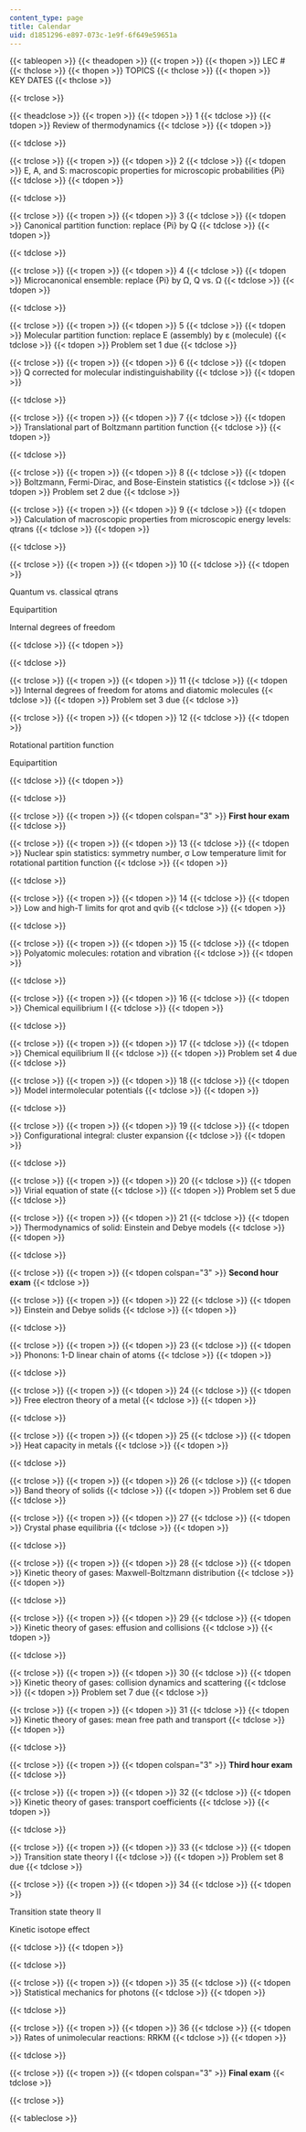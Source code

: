 ```yaml
---
content_type: page
title: Calendar
uid: d1851296-e897-073c-1e9f-6f649e59651a
---
```


{{< tableopen >}}
{{< theadopen >}}
{{< tropen >}}
{{< thopen >}}
LEC #
{{< thclose >}}
{{< thopen >}}
TOPICS
{{< thclose >}}
{{< thopen >}}
KEY DATES
{{< thclose >}}

{{< trclose >}}

{{< theadclose >}}
{{< tropen >}}
{{< tdopen >}}
1
{{< tdclose >}}
{{< tdopen >}}
Review of thermodynamics
{{< tdclose >}}
{{< tdopen >}}
  

{{< tdclose >}}

{{< trclose >}}
{{< tropen >}}
{{< tdopen >}}
2
{{< tdclose >}}
{{< tdopen >}}
E, A, and S: macroscopic properties for microscopic probabilities {Pi}
{{< tdclose >}}
{{< tdopen >}}
  

{{< tdclose >}}

{{< trclose >}}
{{< tropen >}}
{{< tdopen >}}
3
{{< tdclose >}}
{{< tdopen >}}
Canonical partition function: replace {Pi} by Q
{{< tdclose >}}
{{< tdopen >}}
  

{{< tdclose >}}

{{< trclose >}}
{{< tropen >}}
{{< tdopen >}}
4
{{< tdclose >}}
{{< tdopen >}}
Microcanonical ensemble: replace {Pi} by Ω, Q vs. Ω
{{< tdclose >}}
{{< tdopen >}}
  

{{< tdclose >}}

{{< trclose >}}
{{< tropen >}}
{{< tdopen >}}
5
{{< tdclose >}}
{{< tdopen >}}
Molecular partition function: replace E (assembly) by ε (molecule)
{{< tdclose >}}
{{< tdopen >}}
Problem set 1 due
{{< tdclose >}}

{{< trclose >}}
{{< tropen >}}
{{< tdopen >}}
6
{{< tdclose >}}
{{< tdopen >}}
Q corrected for molecular indistinguishability
{{< tdclose >}}
{{< tdopen >}}
  

{{< tdclose >}}

{{< trclose >}}
{{< tropen >}}
{{< tdopen >}}
7
{{< tdclose >}}
{{< tdopen >}}
Translational part of Boltzmann partition function
{{< tdclose >}}
{{< tdopen >}}
  

{{< tdclose >}}

{{< trclose >}}
{{< tropen >}}
{{< tdopen >}}
8
{{< tdclose >}}
{{< tdopen >}}
Boltzmann, Fermi-Dirac, and Bose-Einstein statistics
{{< tdclose >}}
{{< tdopen >}}
Problem set 2 due
{{< tdclose >}}

{{< trclose >}}
{{< tropen >}}
{{< tdopen >}}
9
{{< tdclose >}}
{{< tdopen >}}
Calculation of macroscopic properties from microscopic energy levels: qtrans
{{< tdclose >}}
{{< tdopen >}}
  

{{< tdclose >}}

{{< trclose >}}
{{< tropen >}}
{{< tdopen >}}
10
{{< tdclose >}}
{{< tdopen >}}


Quantum vs. classical qtrans

Equipartition

Internal degrees of freedom


{{< tdclose >}}
{{< tdopen >}}
  

{{< tdclose >}}

{{< trclose >}}
{{< tropen >}}
{{< tdopen >}}
11
{{< tdclose >}}
{{< tdopen >}}
Internal degrees of freedom for atoms and diatomic molecules
{{< tdclose >}}
{{< tdopen >}}
Problem set 3 due
{{< tdclose >}}

{{< trclose >}}
{{< tropen >}}
{{< tdopen >}}
12
{{< tdclose >}}
{{< tdopen >}}


Rotational partition function

Equipartition


{{< tdclose >}}
{{< tdopen >}}
  

{{< tdclose >}}

{{< trclose >}}
{{< tropen >}}
{{< tdopen colspan="3" >}}
**First hour exam**
{{< tdclose >}}

{{< trclose >}}
{{< tropen >}}
{{< tdopen >}}
13
{{< tdclose >}}
{{< tdopen >}}
Nuclear spin statistics: symmetry number, σ Low temperature limit for rotational partition function
{{< tdclose >}}
{{< tdopen >}}
  

{{< tdclose >}}

{{< trclose >}}
{{< tropen >}}
{{< tdopen >}}
14
{{< tdclose >}}
{{< tdopen >}}
Low and high-T limits for qrot and qvib
{{< tdclose >}}
{{< tdopen >}}
  

{{< tdclose >}}

{{< trclose >}}
{{< tropen >}}
{{< tdopen >}}
15
{{< tdclose >}}
{{< tdopen >}}
Polyatomic molecules: rotation and vibration
{{< tdclose >}}
{{< tdopen >}}
  

{{< tdclose >}}

{{< trclose >}}
{{< tropen >}}
{{< tdopen >}}
16
{{< tdclose >}}
{{< tdopen >}}
Chemical equilibrium I
{{< tdclose >}}
{{< tdopen >}}
  

{{< tdclose >}}

{{< trclose >}}
{{< tropen >}}
{{< tdopen >}}
17
{{< tdclose >}}
{{< tdopen >}}
Chemical equilibrium II
{{< tdclose >}}
{{< tdopen >}}
Problem set 4 due
{{< tdclose >}}

{{< trclose >}}
{{< tropen >}}
{{< tdopen >}}
18
{{< tdclose >}}
{{< tdopen >}}
Model intermolecular potentials
{{< tdclose >}}
{{< tdopen >}}
  

{{< tdclose >}}

{{< trclose >}}
{{< tropen >}}
{{< tdopen >}}
19
{{< tdclose >}}
{{< tdopen >}}
Configurational integral: cluster expansion
{{< tdclose >}}
{{< tdopen >}}
  

{{< tdclose >}}

{{< trclose >}}
{{< tropen >}}
{{< tdopen >}}
20
{{< tdclose >}}
{{< tdopen >}}
Virial equation of state
{{< tdclose >}}
{{< tdopen >}}
Problem set 5 due
{{< tdclose >}}

{{< trclose >}}
{{< tropen >}}
{{< tdopen >}}
21
{{< tdclose >}}
{{< tdopen >}}
Thermodynamics of solid: Einstein and Debye models
{{< tdclose >}}
{{< tdopen >}}
  

{{< tdclose >}}

{{< trclose >}}
{{< tropen >}}
{{< tdopen colspan="3" >}}
**Second hour exam**
{{< tdclose >}}

{{< trclose >}}
{{< tropen >}}
{{< tdopen >}}
22
{{< tdclose >}}
{{< tdopen >}}
Einstein and Debye solids
{{< tdclose >}}
{{< tdopen >}}
  

{{< tdclose >}}

{{< trclose >}}
{{< tropen >}}
{{< tdopen >}}
23
{{< tdclose >}}
{{< tdopen >}}
Phonons: 1-D linear chain of atoms
{{< tdclose >}}
{{< tdopen >}}
  

{{< tdclose >}}

{{< trclose >}}
{{< tropen >}}
{{< tdopen >}}
24
{{< tdclose >}}
{{< tdopen >}}
Free electron theory of a metal
{{< tdclose >}}
{{< tdopen >}}
  

{{< tdclose >}}

{{< trclose >}}
{{< tropen >}}
{{< tdopen >}}
25
{{< tdclose >}}
{{< tdopen >}}
Heat capacity in metals
{{< tdclose >}}
{{< tdopen >}}
  

{{< tdclose >}}

{{< trclose >}}
{{< tropen >}}
{{< tdopen >}}
26
{{< tdclose >}}
{{< tdopen >}}
Band theory of solids
{{< tdclose >}}
{{< tdopen >}}
Problem set 6 due
{{< tdclose >}}

{{< trclose >}}
{{< tropen >}}
{{< tdopen >}}
27
{{< tdclose >}}
{{< tdopen >}}
Crystal phase equilibria
{{< tdclose >}}
{{< tdopen >}}
  

{{< tdclose >}}

{{< trclose >}}
{{< tropen >}}
{{< tdopen >}}
28
{{< tdclose >}}
{{< tdopen >}}
Kinetic theory of gases: Maxwell-Boltzmann distribution
{{< tdclose >}}
{{< tdopen >}}
  

{{< tdclose >}}

{{< trclose >}}
{{< tropen >}}
{{< tdopen >}}
29
{{< tdclose >}}
{{< tdopen >}}
Kinetic theory of gases: effusion and collisions
{{< tdclose >}}
{{< tdopen >}}
  

{{< tdclose >}}

{{< trclose >}}
{{< tropen >}}
{{< tdopen >}}
30
{{< tdclose >}}
{{< tdopen >}}
Kinetic theory of gases: collision dynamics and scattering
{{< tdclose >}}
{{< tdopen >}}
Problem set 7 due
{{< tdclose >}}

{{< trclose >}}
{{< tropen >}}
{{< tdopen >}}
31
{{< tdclose >}}
{{< tdopen >}}
Kinetic theory of gases: mean free path and transport
{{< tdclose >}}
{{< tdopen >}}
  

{{< tdclose >}}

{{< trclose >}}
{{< tropen >}}
{{< tdopen colspan="3" >}}
**Third hour exam**
{{< tdclose >}}

{{< trclose >}}
{{< tropen >}}
{{< tdopen >}}
32
{{< tdclose >}}
{{< tdopen >}}
Kinetic theory of gases: transport coefficients
{{< tdclose >}}
{{< tdopen >}}
  

{{< tdclose >}}

{{< trclose >}}
{{< tropen >}}
{{< tdopen >}}
33
{{< tdclose >}}
{{< tdopen >}}
Transition state theory I
{{< tdclose >}}
{{< tdopen >}}
Problem set 8 due
{{< tdclose >}}

{{< trclose >}}
{{< tropen >}}
{{< tdopen >}}
34
{{< tdclose >}}
{{< tdopen >}}


Transition state theory II

Kinetic isotope effect


{{< tdclose >}}
{{< tdopen >}}
  

{{< tdclose >}}

{{< trclose >}}
{{< tropen >}}
{{< tdopen >}}
35
{{< tdclose >}}
{{< tdopen >}}
Statistical mechanics for photons
{{< tdclose >}}
{{< tdopen >}}
  

{{< tdclose >}}

{{< trclose >}}
{{< tropen >}}
{{< tdopen >}}
36
{{< tdclose >}}
{{< tdopen >}}
Rates of unimolecular reactions: RRKM
{{< tdclose >}}
{{< tdopen >}}
  

{{< tdclose >}}

{{< trclose >}}
{{< tropen >}}
{{< tdopen colspan="3" >}}
**Final exam**
{{< tdclose >}}

{{< trclose >}}

{{< tableclose >}}